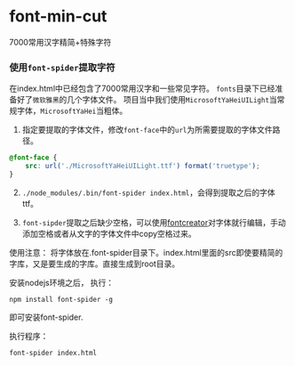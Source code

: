 # font-min-cut
7000常用汉字精简+特殊字符


### 使用`font-spider`提取字符
在index.html中已经包含了7000常用汉字和一些常见字符。
`fonts`目录下已经准备好了`微软雅黑`的几个字体文件。
项目当中我们使用`MicrosoftYaHeiUILight`当常规字体，`MicrosoftYaHei`当粗体。

1. 指定要提取的字体文件，修改`font-face`中的`url`为所需要提取的字体文件路径。
```css
@font-face {
    src: url('./MicrosoftYaHeiUILight.ttf') format('truetype');
}
```
2. `./node_modules/.bin/font-spider index.html`，会得到提取之后的字体ttf。

3. `font-sipder`提取之后缺少空格，可以使用[fontcreator](http://www.high-logic.com/font-editor/fontcreator.html)对字体就行编辑，手动添加空格或者从文字的字体文件中copy空格过来。

使用注意：
将字体放在.font-spider目录下。index.html里面的src即使要精简的字库，又是要生成的字库。直接生成到root目录。

安装nodejs环境之后，
执行：
```
npm install font-spider -g
```
即可安装font-spider.

执行程序：
```
font-spider index.html
````

